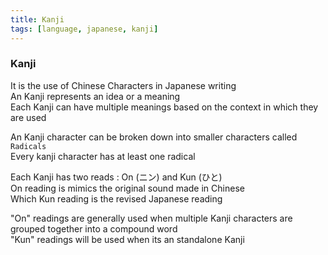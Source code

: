 ```yaml
---
title: Kanji
tags: [language, japanese, kanji]
---
```


### Kanji

It is the use of Chinese Characters in Japanese writing  
An Kanji represents an idea or a meaning  
Each Kanji can have multiple meanings based on the context in which they are used

An Kanji character can be broken down into smaller characters called `Radicals`  
Every kanji character has at least one radical

Each Kanji has two reads : On (ニン) and Kun (ひと)  
On reading is mimics the original sound made in Chinese  
Which Kun reading is the revised Japanese reading

"On" readings are generally used when multiple Kanji characters are grouped together into a compound word  
"Kun" readings will be used when its an standalone Kanji